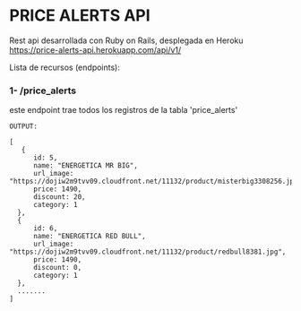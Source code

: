 # PRICE ALERTS API

Rest api desarrollada con Ruby on Rails, desplegada en Heroku 
https://price-alerts-api.herokuapp.com/api/v1/

Lista de recursos (endpoints):

### 1- /price_alerts <br/>
este endpoint trae todos los registros de la tabla 'price_alerts'

```
OUTPUT:

[
   {
      id: 5,
      name: "ENERGETICA MR BIG",
      url_image: "https://dojiw2m9tvv09.cloudfront.net/11132/product/misterbig3308256.jpg",
      price: 1490,
      discount: 20,
      category: 1
  },
  {
      id: 6,
      name: "ENERGETICA RED BULL",
      url_image: "https://dojiw2m9tvv09.cloudfront.net/11132/product/redbull8381.jpg",
      price: 1490,
      discount: 0,
      category: 1
  },
  ....... 
]
```



